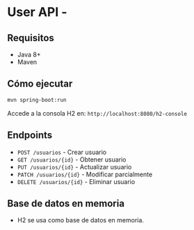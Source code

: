 
# User API - 

## Requisitos

- Java 8+
- Maven

## Cómo ejecutar

```bash
mvn spring-boot:run
```

Accede a la consola H2 en: `http://localhost:8080/h2-console`

## Endpoints

- `POST /usuarios` - Crear usuario
- `GET /usuarios/{id}` - Obtener usuario
- `PUT /usuarios/{id}` - Actualizar usuario
- `PATCH /usuarios/{id}` - Modificar parcialmente
- `DELETE /usuarios/{id}` - Eliminar usuario

## Base de datos en memoria

- H2 se usa como base de datos en memoria.
